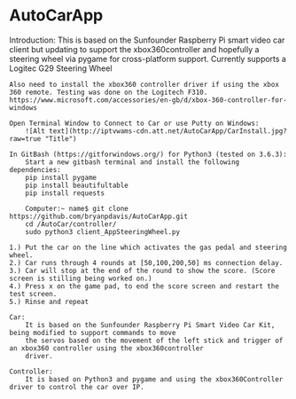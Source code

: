 # AutoCarApp
Introduction:
	This is based on the Sunfounder Raspberry Pi smart video car client but updating to support the xbox360controller and hopefully a steering wheel via pygame for cross-platform support. Currently supports a Logitec G29 Steering Wheel

	Also need to install the xbox360 controller driver if using the xbox 360 remote. Testing was done on the Logitech F310.
	https://www.microsoft.com/accessories/en-gb/d/xbox-360-controller-for-windows

	Open Terminal Window to Connect to Car or use Putty on Windows:
		![Alt text](http://iptvwams-cdn.att.net/AutoCarApp/CarInstall.jpg?raw=true "Title")

	In GitBash (https://gitforwindows.org/) for Python3 (tested on 3.6.3):
		Start a new gitbash terminal and install the following dependencies:
		pip install pygame
		pip install beautifultable
		pip install requests

		Computer:~ name$ git clone https://github.com/bryanpdavis/AutoCarApp.git
		cd /AutoCar/controller/
		sudo python3 client_AppSteeringWheel.py
	
	1.) Put the car on the line which activates the gas pedal and steering wheel. 
	2.) Car runs through 4 rounds at [50,100,200,50] ms connection delay.
	3.) Car will stop at the end of the round to show the score. (Score screen is stilling being worked on.)
	4.) Press x on the game pad, to end the score screen and restart the test screen.
	5.) Rinse and repeat

	Car:
		It is based on the Sunfounder Raspberry Pi Smart Video Car Kit, being modified to support commands to move
		the servos based on the movement of the left stick and trigger of an xbox360 controller using the xbox360controller
		driver.

	Controller:
		It is based on Python3 and pygame and using the xbox360Controller driver to control the car over IP.
